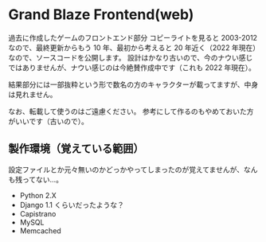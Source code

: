 # Grand Blaze Frontend(web)

過去に作成したゲームのフロントエンド部分
コピーライトを見ると 2003-2012 なので、最終更新からもう 10 年、最初から考えると 20 年近く（2022 年現在）なので、ソースコードを公開します。
設計はかなり古いので、今のナウい感じではありませんが、ナウい感じのは今絶賛作成中です（これも 2022 年現在）。

結果部分には一部抜粋という形で数名の方のキャラクターが載ってますが、中身は見れません。

なお、転載して使うのはご遠慮ください。
参考にして作るのもやめておいた方がいいです（古いので）。

## 製作環境（覚えている範囲）

設定ファイルとか元々無いのかどっかやってしまったのが覚えてませんが、なんも残ってない…。

- Python 2.X
- Django 1.1 くらいだったような？
- Capistrano
- MySQL
- Memcached
